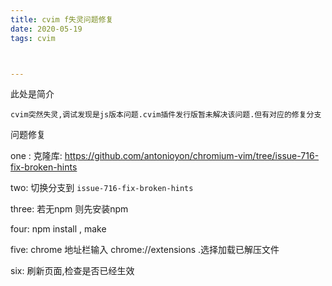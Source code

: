 ```yaml
---
title: cvim f失灵问题修复
date: 2020-05-19
tags: cvim



---
```


此处是简介

<!--more-->

```
cvim突然失灵,调试发现是js版本问题.cvim插件发行版暂未解决该问题.但有对应的修复分支
```



问题修复

one : 克隆库: https://github.com/antonioyon/chromium-vim/tree/issue-716-fix-broken-hints

two: 切换分支到 `issue-716-fix-broken-hints`

three: 若无npm 则先安装npm

four: npm install , make

five: chrome 地址栏输入 chrome://extensions .选择加载已解压文件

six: 刷新页面,检查是否已经生效

